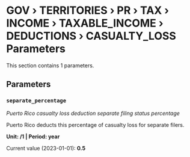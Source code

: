 # GOV › TERRITORIES › PR › TAX › INCOME › TAXABLE_INCOME › DEDUCTIONS › CASUALTY_LOSS Parameters

This section contains 1 parameters.

## Parameters

### `separate_percentage`
*Puerto Rico casualty loss deduction separate filing status percentage*

Puerto Rico deducts this percentage of casualty loss for separate filers.

**Unit: /1 | Period: year**

Current value (2023-01-01): **0.5**

